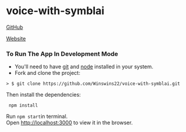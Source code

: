 # voice-with-symblai

[GitHub](https://github.com/Winswins22/voice-with-symblai)

[Website](https://winswins22.github.io/voice-with-symblai/)

### To Run The App In Development Mode

* You'll need to have [git](https://git-scm.com/) and [node](https://nodejs.org/en/) installed in your system.
* Fork and clone the project:

```
> $ git clone https://github.com/Winswins22/voice-with-symblai.git
```

Then install the dependencies:

```
 npm install
```

Run `npm start`in terminal. <br>
Open [http://localhost:3000](http://localhost:3000) to view it in the browser.